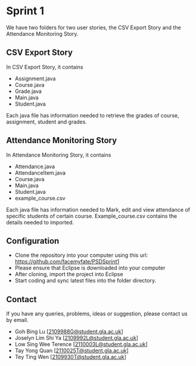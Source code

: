 **Sprint 1**
=============

We have two folders for two user stories, the CSV Export Story and the Attendance Monitoring Story.

CSV Export Story
----------------
In CSV Export Story, it contains
- Assignment.java
- Course.java
- Grade.java
- Main.java
- Student.java

Each java file has information needed to retrieve the grades of course, assignment, student and grades. 

Attendance Monitoring Story
----------------------------
In Attendance Monitoring Story, it contains
- Attendance.java
- AttendanceItem.java
- Course.java
- Main.java
- Student.java
- example_course.csv

Each java file has information needed to Mark, edit and view attendance of specific students of certain course.
Example_course.csv contains the details needed to imported. 


Configuration
--------------
- Clone the repository into your computer using this url: https://github.com/facemyfate/PSDSprint1
- Please ensure that Eclipse is downloaded into your computer
- After cloning, import the project into Eclipse
- Start coding and sync latest files into the folder directory. 

Contact
--------
If you have any queries, problems, ideas or suggestion, please contact us by email.
- Goh Bing Lu [2109988G@student.gla.ac.uk]
- Joselyn Lim Shi Ya [2109992L@student.gla.ac.uk]
- Low Sing Wee Terence [2110003L@student.gla.ac.uk]
- Tay Yong Quan [2110025T@student.gla.ac.uk]
- Tey Ting Wen [2109930T@student.gla.ac.uk]

